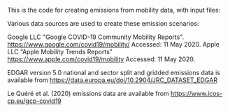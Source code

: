 This is the code for creating emissions from mobility data, with input files: 


Various data sources are used to create these emission scenarios:

Google LLC "Google COVID-19 Community Mobility Reports". https://www.google.com/covid19/mobility/ Accessed: 11 May 2020. Apple LLC “Apple Mobility Trends Reports” https://www.apple.com/covid19/mobility Accessed: 11 May 2020.

EDGAR version 5.0 national and sector split and gridded emissions data is available from https://data.europa.eu/doi/10.2904/JRC_DATASET_EDGAR


Le Quéré et al. (2020) emissions data are available from https://www.icos-cp.eu/gcp-covid19
